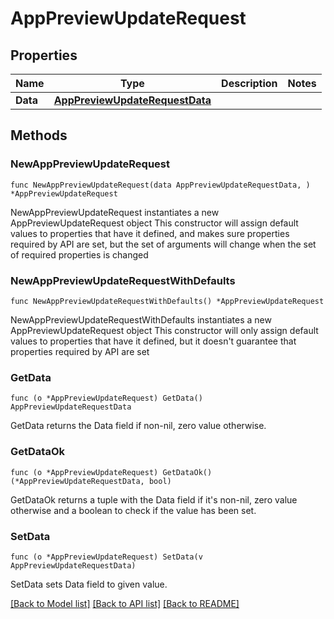 # AppPreviewUpdateRequest

## Properties

Name | Type | Description | Notes
------------ | ------------- | ------------- | -------------
**Data** | [**AppPreviewUpdateRequestData**](AppPreviewUpdateRequestData.md) |  | 

## Methods

### NewAppPreviewUpdateRequest

`func NewAppPreviewUpdateRequest(data AppPreviewUpdateRequestData, ) *AppPreviewUpdateRequest`

NewAppPreviewUpdateRequest instantiates a new AppPreviewUpdateRequest object
This constructor will assign default values to properties that have it defined,
and makes sure properties required by API are set, but the set of arguments
will change when the set of required properties is changed

### NewAppPreviewUpdateRequestWithDefaults

`func NewAppPreviewUpdateRequestWithDefaults() *AppPreviewUpdateRequest`

NewAppPreviewUpdateRequestWithDefaults instantiates a new AppPreviewUpdateRequest object
This constructor will only assign default values to properties that have it defined,
but it doesn't guarantee that properties required by API are set

### GetData

`func (o *AppPreviewUpdateRequest) GetData() AppPreviewUpdateRequestData`

GetData returns the Data field if non-nil, zero value otherwise.

### GetDataOk

`func (o *AppPreviewUpdateRequest) GetDataOk() (*AppPreviewUpdateRequestData, bool)`

GetDataOk returns a tuple with the Data field if it's non-nil, zero value otherwise
and a boolean to check if the value has been set.

### SetData

`func (o *AppPreviewUpdateRequest) SetData(v AppPreviewUpdateRequestData)`

SetData sets Data field to given value.



[[Back to Model list]](../README.md#documentation-for-models) [[Back to API list]](../README.md#documentation-for-api-endpoints) [[Back to README]](../README.md)


